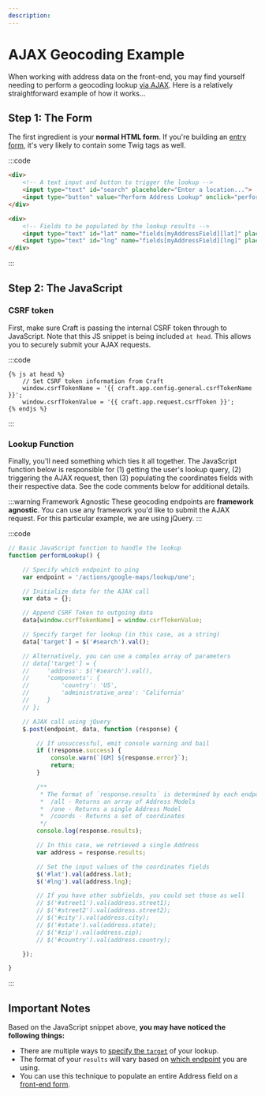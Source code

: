 ```yaml
---
description:
---
```


# AJAX Geocoding Example

When working with address data on the front-end, you may find yourself needing to perform a geocoding lookup [via AJAX](/geocoding/via-ajax/). Here is a relatively straightforward example of how it works...

## Step 1: The Form

The first ingredient is your **normal HTML form**. If you're building an [entry form](/address-field/front-end-form/), it's very likely to contain some Twig tags as well.

:::code
```html
<div>
    <!-- A text input and button to trigger the lookup -->
    <input type="text" id="search" placeholder="Enter a location...">
    <input type="button" value="Perform Address Lookup" onclick="performLookup()">
</div>

<div>
    <!-- Fields to be populated by the lookup results -->
    <input type="text" id="lat" name="fields[myAddressField][lat]" placeholder="Latitude">
    <input type="text" id="lng" name="fields[myAddressField][lng]" placeholder="Longitude">
</div>
```
:::

## Step 2: The JavaScript

### CSRF token

First, make sure Craft is passing the internal CSRF token through to JavaScript. Note that this JS snippet is being included `at head`. This allows you to securely submit your AJAX requests.

:::code
```twig
{% js at head %}
    // Set CSRF token information from Craft
    window.csrfTokenName = '{{ craft.app.config.general.csrfTokenName }}';
    window.csrfTokenValue = '{{ craft.app.request.csrfToken }}';
{% endjs %}
```
:::

### Lookup Function

Finally, you'll need something which ties it all together. The JavaScript function below is responsible for (1) getting the user's lookup query, (2) triggering the AJAX request, then (3) populating the coordinates fields with their respective data. See the code comments below for additional details.

:::warning Framework Agnostic
These geocoding endpoints are **framework agnostic**. You can use any framework you'd like to submit the AJAX request. For this particular example, we are using jQuery.
:::

:::code
```js
// Basic JavaScript function to handle the lookup
function performLookup() {

    // Specify which endpoint to ping
    var endpoint = '/actions/google-maps/lookup/one';

    // Initialize data for the AJAX call
    var data = {};

    // Append CSRF Token to outgoing data
    data[window.csrfTokenName] = window.csrfTokenValue;

    // Specify target for lookup (in this case, as a string)
    data['target'] = $('#search').val();

    // Alternatively, you can use a complex array of parameters
    // data['target'] = {
    //     'address': $('#search').val(),
    //     'components': {
    //         'country': 'US',
    //         'administrative_area': 'California'
    //     }
    // };

    // AJAX call using jQuery
    $.post(endpoint, data, function (response) {

        // If unsuccessful, emit console warning and bail
        if (!response.success) {
            console.warn(`[GM] ${response.error}`);
            return;
        }

        /**
         * The format of `response.results` is determined by each endpoint:
         *  /all - Returns an array of Address Models
         *  /one - Returns a single Address Model
         *  /coords - Returns a set of coordinates
         */
        console.log(response.results);

        // In this case, we retrieved a single Address
        var address = response.results;

        // Set the input values of the coordinates fields
        $('#lat').val(address.lat);
        $('#lng').val(address.lng);

        // If you have other subfields, you could set those as well
        // $('#street1').val(address.street1);
        // $('#street2').val(address.street2);
        // $('#city').val(address.city);
        // $('#state').val(address.state);
        // $('#zip').val(address.zip);
        // $('#country').val(address.country);

    });

}
```
:::

## Important Notes

Based on the JavaScript snippet above, **you may have noticed the following things:**

- There are multiple ways to [specify the `target`](/geocoding/target/) of your lookup.
- The format of your `results` will vary based on [which endpoint](/geocoding/via-ajax/) you are using.
- You can use this technique to populate an entire Address field on a [front-end form](/address-field/front-end-form/).
